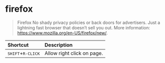 # firefox

> Firefox
> No shady privacy policies or back doors for advertisers. Just a lightning fast browser that doesn’t sell you out.
> More information: <https://www.mozilla.org/en-US/firefox/new/>.

|Shortcut|Description|
|:--|:--|
|<kbd>SHIFT</kbd>+<kbd>R-CLICK</kbd>|Allow right click on page.|
